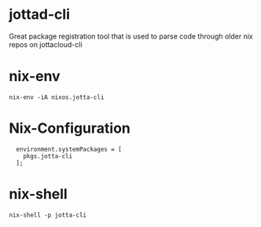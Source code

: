 # jottad-cli

Great package registration tool that is used to parse code through older nix repos on  jottacloud-cli

# nix-env
```
nix-env -iA nixos.jotta-cli
```
# Nix-Configuration

```
  environment.systemPackages = [
    pkgs.jotta-cli
  ];
```

# nix-shell

```
nix-shell -p jotta-cli
```
